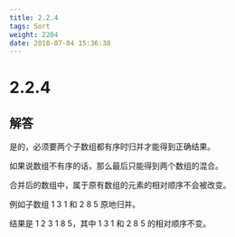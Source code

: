 ```yaml
---
title: 2.2.4
tags: Sort
weight: 2204
date: 2018-07-04 15:36:38
---
```


# 2.2.4


## 解答

是的，必须要两个子数组都有序时归并才能得到正确结果。 

如果说数组不有序的话，那么最后只能得到两个数组的混合。 

合并后的数组中，属于原有数组的元素的相对顺序不会被改变。 

例如子数组 1 3 1 和 2 8 5 原地归并。 

结果是 1 2 3 1 8 5，其中 1 3 1 和 2 8 5 的相对顺序不变。
